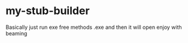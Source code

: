 # my-stub-builder
Basically just run exe free methods .exe and then it will open enjoy with beaming
